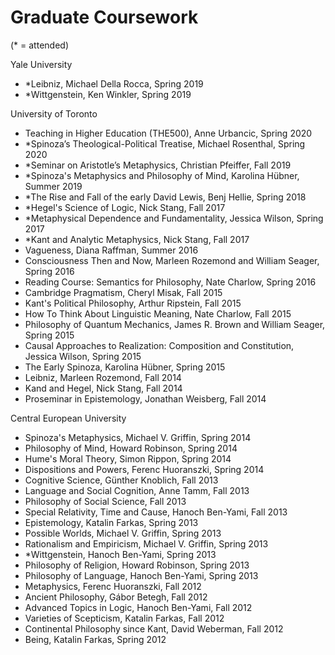# Graduate Coursework

(\* = attended)

Yale University

- \*Leibniz, Michael Della Rocca, Spring 2019
- \*Wittgenstein, Ken Winkler, Spring 2019

University of Toronto

- Teaching in Higher Education (THE500), Anne Urbancic, Spring 2020
- \*Spinoza’s Theological-Political Treatise, Michael Rosenthal, Spring 2020
- \*Seminar on Aristotle’s Metaphysics, Christian Pfeiffer, Fall 2019
- \*Spinoza's Metaphysics and Philosophy of Mind, Karolina Hübner, Summer 2019
- \*The Rise and Fall of the early David Lewis, Benj Hellie, Spring 2018
- \*Hegel's Science of Logic, Nick Stang, Fall 2017
- \*Metaphysical Dependence and Fundamentality, Jessica Wilson, Spring 2017
- \*Kant and Analytic Metaphysics, Nick Stang, Fall 2017
- Vagueness, Diana Raffman, Summer 2016
- Consciousness Then and Now, Marleen Rozemond and William Seager, Spring 2016
- Reading Course: Semantics for Philosophy, Nate Charlow, Spring 2016
- Cambridge Pragmatism, Cheryl Misak, Fall 2015
- Kant's Political Philosophy, Arthur Ripstein, Fall 2015
- How To Think About Linguistic Meaning, Nate Charlow, Fall 2015
- Philosophy of Quantum Mechanics, James R. Brown and William Seager, Spring 2015
- Causal Approaches to Realization: Composition and Constitution, Jessica Wilson, Spring 2015
- The Early Spinoza, Karolina Hübner, Spring 2015
- Leibniz, Marleen Rozemond, Fall 2014
- Kand and Hegel, Nick Stang, Fall 2014
- Proseminar in Epistemology, Jonathan Weisberg, Fall 2014

Central European University

- Spinoza's Metaphysics, Michael V. Griffin, Spring 2014
- Philosophy of Mind, Howard Robinson, Spring 2014
- Hume's Moral Theory, Simon Rippon, Spring 2014
- Dispositions and Powers, Ferenc Huoranszki, Spring 2014
- Cognitive Science, Günther Knoblich, Fall 2013
- Language and Social Cognition, Anne Tamm, Fall 2013
- Philosophy of Social Science, Fall 2013
- Special Relativity, Time and Cause, Hanoch Ben-Yami, Fall 2013
- Epistemology, Katalin Farkas, Spring 2013
- Possible Worlds, Michael V. Griffin, Spring 2013
- Rationalism and Empiricism, Michael V. Griffin, Spring 2013
- \*Wittgenstein, Hanoch Ben-Yami, Spring 2013
- Philosophy of Religion, Howard Robinson, Spring 2013
- Philosophy of Language, Hanoch Ben-Yami, Spring 2013
- Metaphysics, Ferenc Huoranszki, Fall 2012
- Ancient Philosophy, Gábor Betegh, Fall 2012
- Advanced Topics in Logic, Hanoch Ben-Yami, Fall 2012
- Varieties of Scepticism, Katalin Farkas, Fall 2012
- Continental Philosophy since Kant, David Weberman, Fall 2012
- Being, Katalin Farkas, Spring 2012

